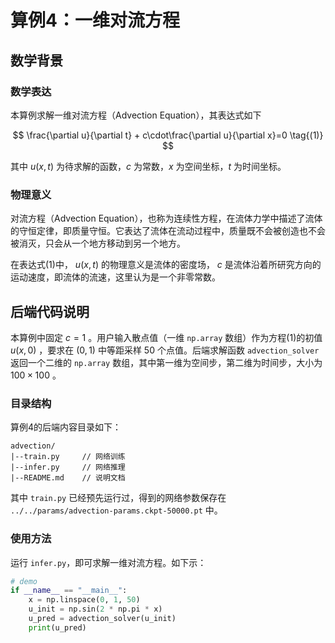 # 算例4：一维对流方程

## 数学背景

### 数学表达

本算例求解一维对流方程（Advection Equation），其表达式如下

$$
\frac{\partial u}{\partial t} + c\cdot\frac{\partial u}{\partial x}=0 \tag{(1)}
$$

其中 $u(x,t)$ 为待求解的函数，$c$ 为常数，$x$ 为空间坐标，$t$ 为时间坐标。

### 物理意义

对流方程（Advection Equation），也称为连续性方程，在流体力学中描述了流体的守恒定律，即质量守恒。它表达了流体在流动过程中，质量既不会被创造也不会被消灭，只会从一个地方移动到另一个地方。

在表达式(1)中， $u(x, t)$ 的物理意义是流体的密度场， $c$ 是流体沿着所研究方向的运动速度，即流体的流速，这里认为是一个非零常数。

## 后端代码说明

本算例中固定 $c=1$ 。用户输入散点值（一维 `np.array` 数组）作为方程(1)的初值 $u(x, 0)$ ，要求在 $(0, 1)$ 中等距采样 50 个点值。后端求解函数 `advection_solver` 返回一个二维的 `np.array` 数组，其中第一维为空间步，第二维为时间步，大小为 $100\times 100$ 。

### 目录结构

算例4的后端内容目录如下：
```
advection/
|--train.py     // 网络训练
|--infer.py     // 网络推理
|--README.md    // 说明文档
```
其中 `train.py` 已经预先运行过，得到的网络参数保存在 `../../params/advection-params.ckpt-50000.pt` 中。

### 使用方法

运行 `infer.py`，即可求解一维对流方程。如下示：
```Python
# demo
if __name__ == "__main__":
    x = np.linspace(0, 1, 50)
    u_init = np.sin(2 * np.pi * x)
    u_pred = advection_solver(u_init)
    print(u_pred)
```